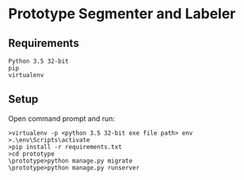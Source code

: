 # Prototype Segmenter and Labeler


## Requirements

```
Python 3.5 32-bit
pip
virtualenv
```

## Setup

Open command prompt and run:

```
>virtualenv -p <python 3.5 32-bit exe file path> env
>.\env\Scripts\activate
>pip install -r requirements.txt 
>cd prototype
\prototype>python manage.py migrate
\prototype>python manage.py runserver
```
